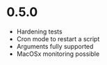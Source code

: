 
# 0.5.0

- Hardening tests
- Cron mode to restart a script
- Arguments fully supported
- MacOSx monitoring possible
